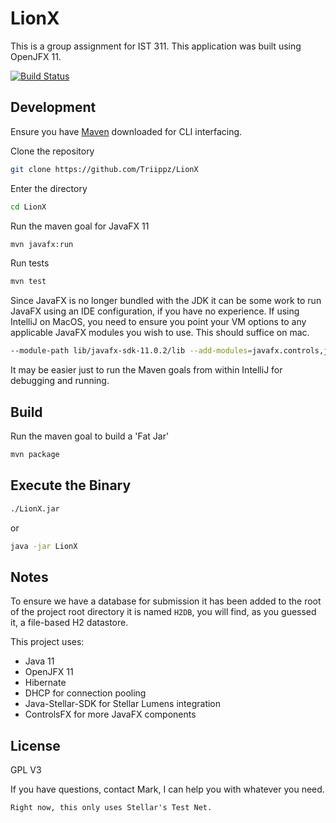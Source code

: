 # LionX

This is a group assignment for IST 311. This application
was built using OpenJFX 11.

[![Build Status](https://travis-ci.com/Triippz/LionX.svg?branch=master)](https://travis-ci.com/Triippz/LionX)

## Development
Ensure you have [Maven](https://maven.apache.org/download.cgi) downloaded for CLI interfacing.

Clone the repository
```bash
git clone https://github.com/Triippz/LionX
```

Enter the directory
```bash
cd LionX
```

Run the maven goal for JavaFX 11
```bash
mvn javafx:run
```

Run tests
```bash
mvn test
```

Since JavaFX is no longer bundled with the JDK it can be some work to
run JavaFX using an IDE configuration, if you have no experience.
If using IntelliJ on MacOS, you need to ensure you point your VM options 
to any applicable JavaFX modules you wish to use. This should suffice on mac.

```bash
--module-path lib/javafx-sdk-11.0.2/lib --add-modules=javafx.controls,javafx.fxml, javafx.web
```

It may be easier just to run the Maven goals from within IntelliJ for debugging and running.


## Build

Run the maven goal to build a 'Fat Jar'
```bash
mvn package
```

## Execute the Binary
```bash
./LionX.jar
```

or

```bash
java -jar LionX
```


## Notes
To ensure we have a database for submission it has been added to the root of 
the project root directory it is named `H2DB`, you will find, as you guessed it,
a file-based H2 datastore.

This project uses:
- Java 11
- OpenJFX 11
- Hibernate
- DHCP for connection pooling
- Java-Stellar-SDK for Stellar Lumens integration
- ControlsFX for more JavaFX components

## License
GPL V3


If you have questions, contact Mark, I can help you with whatever you need.

`Right now, this only uses Stellar's Test Net.`